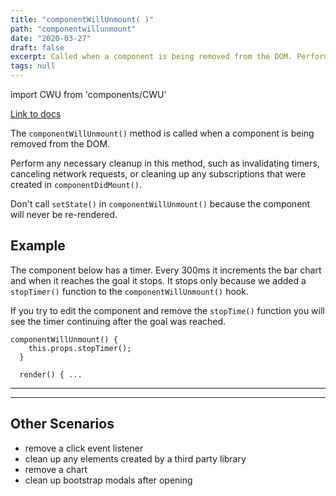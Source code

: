 ```yaml
---
title: "componentWillUnmount( )"
path: "componentwillunmount"
date: "2020-03-27"
draft: false
excerpt: Called when a component is being removed from the DOM. Perform any necessary cleanup in this method, such as invalidating timers, canceling network requests, or cleaning up any subscriptions
tags: null
---
```


import CWU from 'components/CWU'

[Link to docs](https://reactjs.org/docs/react-component.html#componentwillunmount)

The `componentWillUnmount()` method is called when a component is being removed from the DOM.

Perform any necessary cleanup in this method, such as invalidating timers, canceling network requests, or cleaning up any subscriptions that were created in `componentDidMount()`.

Don't call `setState()` in `componentWillUnmount()` because the component will never be re-rendered.

## Example

The component below has a timer. Every 300ms it increments the bar chart and when it reaches the goal it stops. It stops only because we added a `stopTimer()` function to the `componentWillUnmount()` hook.

If you try to edit the component and remove the `stopTime()` function you will see the timer continuing after the goal was reached.

```
componentWillUnmount() {
    this.props.stopTimer();
  }

  render() { ...
```

---

<CWU />

---

## Other Scenarios

- remove a click event listener
- clean up any elements created by a third party library
- remove a chart
- clean up bootstrap modals after opening
